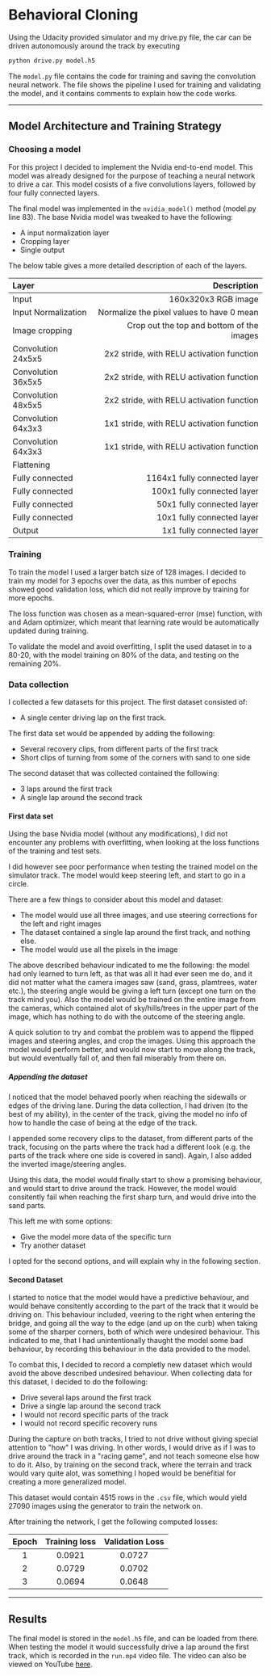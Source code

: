 # **Behavioral Cloning**


Using the Udacity provided simulator and my drive.py file, the car can be driven autonomously around the track by executing
```sh
python drive.py model.h5
```

The `model.py` file contains the code for training and saving the convolution neural network. The file shows the pipeline I used for training and validating the model, and it contains comments to explain how the code works.

---

## Model Architecture and Training Strategy

### Choosing a model

For this project I decided to implement the Nvidia end-to-end model.
This model was already designed for the purpose of teaching a neural network to drive a car.
This model cosists of a five convolutions layers, followed by four fully connected layers.

The final model was implemented in the `nvidia_model()` method (model.py line 83).
The base Nvidia model was tweaked to have the following:

- A input normalization layer
- Cropping layer
- Single output

The below table gives a more detailed description of each of the layers.

| Layer                 |     Description                               |
|:----------------------|----------------------------------------------:|
| Input                 | 160x320x3 RGB image                           |
| Input Normalization   | Normalize the pixel values to have 0 mean     |
| Image cropping        | Crop out the top and bottom of the images     |
| Convolution 24x5x5    | 2x2 stride, with RELU activation function     |
| Convolution 36x5x5    | 2x2 stride, with RELU activation function     |
| Convolution 48x5x5    | 2x2 stride, with RELU activation function     |
| Convolution 64x3x3    | 1x1 stride, with RELU activation function     |
| Convolution 64x3x3    | 1x1 stride, with RELU activation function     |
| Flattening            |                                               |
| Fully connected       | 1164x1 fully connected layer                  |
| Fully connected       |  100x1 fully connected layer                  |
| Fully connected       |   50x1 fully connected layer                  |
| Fully connected       |   10x1 fully connected layer                  |
| Output                |    1x1 fully connected layer                  |

### Training

To train the model I used a larger batch size of 128 images.
I decided to train my model for 3 epochs over the data, as this number of epochs showed good validation loss, which did not really improve by training for more epochs.

The loss function was chosen as a mean-squared-error (mse) function, with and Adam optimizer, which meant that learning rate would be automatically updated during training.

To validate the model and avoid overfitting, I split the used dataset in to a 80-20, with the model training on 80% of the data, and testing on the remaining 20%.


### Data collection

I collected a few datasets for this project.
The first dataset consisted of:

- A single center driving lap on the first track.

The first data set would be appended by adding the following:

- Several recovery clips, from different parts of the first track
- Short clips of turning from some of the corners with sand to one side

The second dataset that was collected contained the following:

- 3 laps around the first track
- A single lap around the second track

#### First data set

Using the base Nvidia model (without any modifications), I did not encounter any problems with overfitting, when looking at the loss functions of the training and test sets.

I did however see poor performance when testing the trained model on the simulator track.
The model would keep steering left, and start to go in a circle.

There are a few things to consider about this model and dataset:

- The model would use all three images, and use steering corrections for the left and right images
- The dataset contained a single lap around the first track, and nothing else.
- The model would use all the pixels in the image

The above described behaviour indicated to me the following: the model had only learned to turn left, as that was all it had ever seen me do, and it did not matter what the camera images saw (sand, grass, plamtrees, water etc.), the steering angle would be giving a left turn (except one turn on the track mind you).
Also the model would be trained on the entire image from the cameras, which contained alot of sky/hills/trees in the upper part of the image, which has nothing to do with the outcome of the steering angle.

A quick solution to try and combat the problem was to append the flipped images and steering angles, and crop the images.
Using this approach the model would perform better, and would now start to move along the track, but would eventually fall of, and then fail miserably from there on.

##### Appending the dataset

I noticed that the model behaved poorly when reaching the sidewalls or edges of the driving lane.
During the data collection, I had driven (to the best of my ability), in the center of the track, giving the model no info of how to handle the case of being at the edge of the track.

I appended some recovery clips to the dataset, from different parts of the track, focusing on the parts where the track had a different look (e.g. the parts of the track where one side is covered in sand).
Again, I also added the inverted image/steering angles.

Using this data, the model would finally start to show a promising behaviour, and would start to drive around the track.
However, the model would consitently fail when reaching the first sharp turn, and would drive into the sand parts.

This left me with some options:

- Give the model more data of the specific turn
- Try another dataset

I opted for the second options, and will explain why in the following section.

#### Second Dataset

I started to notice that the model would have a predictive behaviour, and would behave consitently according to the part of the track that it would be driving on.
This behaviour included, veering to the right when entering the bridge, and going all the way to the edge (and up on the curb) when taking some of the sharper corners, both of which were undesired behaviour.
This indicated to me, that I had unintentionally thaught the model some bad behaviour, by recording this behaviour in the data provided to the model.

To combat this, I decided to record a completly new dataset which would avoid the above described undesired behaviour.
When collecting data for this dataset, I decided to do the following:

- Drive several laps around the first track
- Drive a single lap around the second track
- I would not record specific parts of the track
- I would not record specific recovery runs

During the capture on both tracks, I tried to not drive without giving special attention to "how" I was driving.
In other words, I would drive as if I was to drive around the track in a "racing game", and not teach someone else how to do it.
Also, by training on the second track, where the terrain and track would vary quite alot, was something I hoped would be benefitial for creating a more generalized model.

This dataset would contain 4515 rows in the `.csv` file, which would yield 27090 images using the generator to train the network on.

After training the network, I get the following computed losses:

| Epoch  | Training loss | Validation Loss |
|:------:|:-------------:|:---------------:|
| 1      | 0.0921        | 0.0727          |
| 2      | 0.0729        | 0.0702          |
| 3      | 0.0694        | 0.0648          |

---

## Results

The final model is stored in the `model.h5` file, and can be loaded from there.
When testing the model it would successfully drive a lap around the first track, which is recorded in the `run.mp4` video file.
The video can also be viewed on YouTube [here](https://youtu.be/XJ7uutpkoV4).